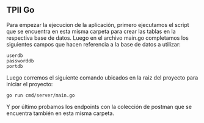 ## TPII Go

Para empezar la ejecucion de la aplicación, primero ejecutamos el script que se encuentra en esta misma carpeta para crear las tablas en la respectiva base de datos. Luego en el archivo main.go completamos los siguientes campos que hacen referencia a la base de datos a utilizar:

	userdb
	passworddb
	portdb

Luego corremos el siguiente comando ubicados en la raiz del proyecto para iniciar el proyecto: 

    go run cmd/server/main.go

Y por último probamos los endpoints con la colección de postman que se encuentra también en esta misma carpeta.